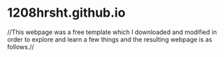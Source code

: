 # 1208hrsht.github.io
 
 //This webpage was a free template which I downloaded and modified in order to explore and learn a few things and the resulting webpage is as follows.//
 

